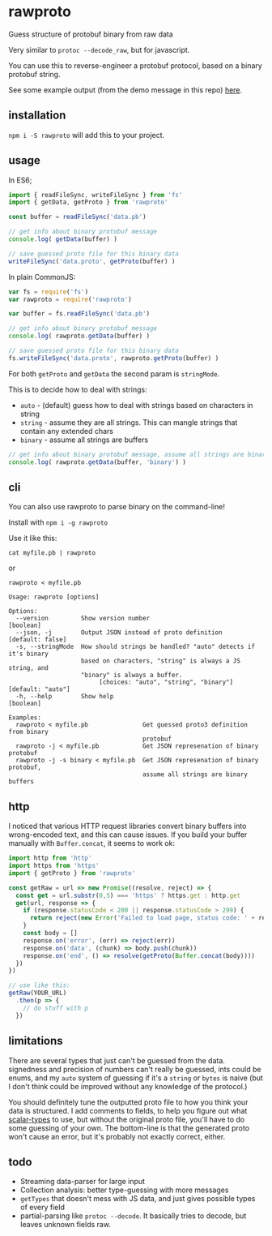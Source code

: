 # rawproto

Guess structure of protobuf binary from raw data

Very similar to `protoc --decode_raw`, but for javascript.

You can use this to reverse-engineer a protobuf protocol, based on a binary protobuf string.

See some example output (from the demo message in this repo) [here](https://gist.github.com/konsumer/3647d466b497e6950b12291e47f11eeb).

## installation

`npm i -S rawproto` will add this to your project.


## usage

In ES6;

```js
import { readFileSync, writeFileSync } from 'fs'
import { getData, getProto } from 'rawproto'

const buffer = readFileSync('data.pb')

// get info about binary protobuf message
console.log( getData(buffer) )

// save guessed proto file for this binary data
writeFileSync('data.proto', getProto(buffer) )

```

In plain CommonJS:

```js
var fs = require('fs')
var rawproto = require('rawproto')

var buffer = fs.readFileSync('data.pb')

// get info about binary protobuf message
console.log( rawproto.getData(buffer) )

// save guessed proto file for this binary data
fs.writeFileSync('data.proto', rawproto.getProto(buffer) )

```

For both `getProto` and `getData` the second param is `stringMode`.

This is to decide how to deal with strings:

* `auto` - (default) guess how to deal with strings based on characters in string
* `string` - assume they are all strings. This can mangle strings that contain any extended chars
* `binary` - assume all strings are buffers 

```js
// get info about binary protobuf message, assume all strings are binary
console.log( rawproto.getData(buffer, 'binary') )
```

## cli

You can also use rawproto to parse binary on the command-line!

Install with `npm i -g rawproto`

Use it like this:

```
cat myfile.pb | rawproto
```

or

```
rawproto < myfile.pb
```

```
Usage: rawproto [options]

Options:
  --version         Show version number                                [boolean]
  --json, -j        Output JSON instead of proto definition     [default: false]
  -s, --stringMode  How should strings be handled? "auto" detects if it's binary
                    based on characters, "string" is always a JS string, and
                    "binary" is always a buffer.
                         [choices: "auto", "string", "binary"] [default: "auto"]
  -h, --help        Show help                                          [boolean]

Examples:
  rawproto < myfile.pb               Get guessed proto3 definition from binary
                                     protobuf
  rawproto -j < myfile.pb            Get JSON represenation of binary protobuf
  rawproto -j -s binary < myfile.pb  Get JSON represenation of binary protobuf,
                                     assume all strings are binary buffers
```

## http

I noticed that various HTTP request libraries convert binary buffers into wrong-encoded text, and this can cause issues. If you build your buffer manually with `Buffer.concat`, it seems to work ok:

```js
import http from 'http'
import https from 'https'
import { getProto } from 'rawproto'

const getRaw = url => new Promise((resolve, reject) => {
  const get = url.substr(0,5) === 'https' ? https.get : http.get
  get(url, response => {
    if (response.statusCode < 200 || response.statusCode > 299) {
      return reject(new Error('Failed to load page, status code: ' + response.statusCode))
    }
    const body = []
    response.on('error', (err) => reject(err))
    response.on('data', (chunk) => body.push(chunk))
    response.on('end', () => resolve(getProto(Buffer.concat(body))))
  })
})

// use like this:
getRaw(YOUR_URL)
  .then(p => {
    // do stuff with p
  })
```


## limitations

There are several types that just can't be guessed from the data. signedness and precision of numbers can't really be guessed, ints could be enums, and my `auto` system of guessing if it's a `string` or `bytes` is naive (but I don't think could be improved without any knowledge of the protocol.)

You should definitely tune the outputted proto file to how you think your data is structured. I add comments to fields, to help you figure out what [scalar-types](https://developers.google.com/protocol-buffers/docs/proto3#scalar) to use, but without the original proto file, you'll have to do some guessing of your own. The bottom-line is that the generated proto won't cause an error, but it's probably not exactly correct, either.


## todo

* Streaming data-parser for large input
* Collection analysis: better type-guessing with more messages
* `getTypes` that doesn't mess with JS data, and just gives possible types of every field
* partial-parsing like `protoc --decode`. It basically tries to decode, but leaves unknown fields raw.
